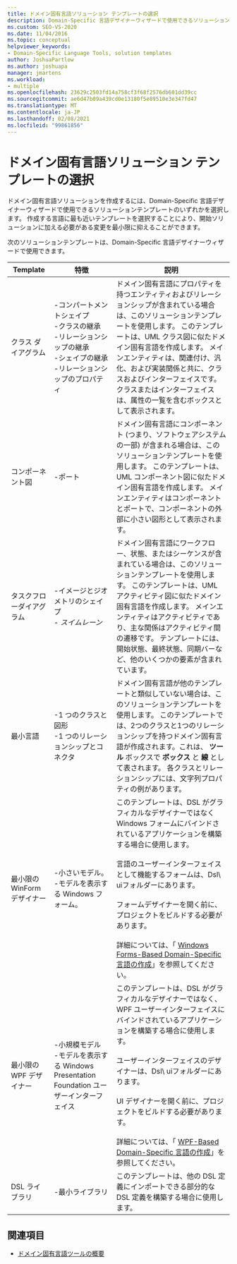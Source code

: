 ```yaml
---
title: ドメイン固有言語ソリューション テンプレートの選択
description: Domain-Specific 言語デザイナーウィザードで使用できるソリューションテンプレートの1つを選択して、ドメイン固有言語ソリューションを作成する方法について説明します。
ms.custom: SEO-VS-2020
ms.date: 11/04/2016
ms.topic: conceptual
helpviewer_keywords:
- Domain-Specific Language Tools, solution templates
author: JoshuaPartlow
ms.author: joshuapa
manager: jmartens
ms.workload:
- multiple
ms.openlocfilehash: 23629c2503fd14a758cf3f68f2576db601dd39cc
ms.sourcegitcommit: ae6d47b09a439cd0e13180f5e89510e3e347fd47
ms.translationtype: MT
ms.contentlocale: ja-JP
ms.lasthandoff: 02/08/2021
ms.locfileid: "99861856"
---
```

# <a name="choosing-a-domain-specific-language-solution-template"></a>ドメイン固有言語ソリューション テンプレートの選択
ドメイン固有言語ソリューションを作成するには、Domain-Specific 言語デザイナーウィザードで使用できるソリューションテンプレートのいずれかを選択します。 作成する言語に最も近いテンプレートを選択することにより、開始ソリューションに加える必要がある変更を最小限に抑えることができます。

 次のソリューションテンプレートは、Domain-Specific 言語デザイナーウィザードで使用できます。

|Template|特徴|説明|
|-|-|-|
|クラス ダイアグラム|-コンパートメントシェイプ<br />-クラスの継承<br />-リレーションシップの継承<br />-シェイプの継承<br />-リレーションシップのプロパティ|ドメイン固有言語にプロパティを持つエンティティおよびリレーションシップが含まれている場合は、このソリューションテンプレートを使用します。 このテンプレートは、UML クラス図に似たドメイン固有言語を作成します。 メインエンティティは、関連付け、汎化、および実装関係と共に、クラスおよびインターフェイスです。 クラスまたはインターフェイスは、属性の一覧を含むボックスとして表示されます。|
|コンポーネント図|-ポート|ドメイン固有言語にコンポーネント (つまり、ソフトウェアシステムの一部) が含まれる場合は、このソリューションテンプレートを使用します。 このテンプレートは、UML コンポーネント図に似たドメイン固有言語を作成します。 メインエンティティはコンポーネントとポートで、コンポーネントの外部に小さい図形として表示されます。|
|タスクフローダイアグラム|-イメージとジオメトリのシェイプ<br />-   *スイムレーン*|ドメイン固有言語にワークフロー、状態、またはシーケンスが含まれている場合は、このソリューションテンプレートを使用します。 このテンプレートは、UML アクティビティ図に似たドメイン固有言語を作成します。 メインエンティティはアクティビティであり、主な関係はアクティビティ間の遷移です。 テンプレートには、開始状態、最終状態、同期バーなど、他のいくつかの要素が含まれています。|
|最小言語|-1 つのクラスと図形<br />-1 つのリレーションシップとコネクタ|ドメイン固有言語が他のテンプレートと類似していない場合は、このソリューションテンプレートを使用します。 このテンプレートでは、2つのクラスと1つのリレーションシップを持つドメイン固有言語が作成されます。これは、 **ツール** ボックスで **ボックス** と **線** として表されます。 各クラスとリレーションシップには、文字列プロパティの例があります。|
|最小限の WinForm デザイナー|-小さいモデル。<br />-モデルを表示する Windows フォーム。|このテンプレートは、DSL がグラフィカルなデザイナーではなく Windows フォームにバインドされているアプリケーションを構築する場合に使用します。<br /><br /> 言語のユーザーインターフェイスとして機能するフォームは、Dsl\ uiフォルダーにあります。<br /><br /> フォームデザイナーを開く前に、プロジェクトをビルドする必要があります。<br /><br /> 詳細については、「 [Windows Forms-Based Domain-Specific 言語の作成](../modeling/creating-a-windows-forms-based-domain-specific-language.md)」を参照してください。|
|最小限の WPF デザイナー|-小規模モデル<br />-モデルを表示する Windows Presentation Foundation ユーザーインターフェイス|このテンプレートは、DSL がグラフィカルなデザイナーではなく、WPF ユーザーインターフェイスにバインドされているアプリケーションを構築する場合に使用します。<br /><br /> ユーザーインターフェイスのデザイナーは、Dsl\ uiフォルダーにあります。<br /><br /> UI デザイナーを開く前に、プロジェクトをビルドする必要があります。<br /><br /> 詳細については、「 [WPF-Based Domain-Specific 言語の作成](../modeling/creating-a-wpf-based-domain-specific-language.md)」を参照してください。|
|DSL ライブラリ|-最小ライブラリ|このテンプレートは、他の DSL 定義にインポートできる部分的な DSL 定義を構築する場合に使用します。|

## <a name="see-also"></a>関連項目

- [ドメイン固有言語ツールの概要](../modeling/overview-of-domain-specific-language-tools.md)
